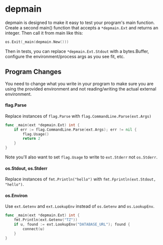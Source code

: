 # depmain

depmain is designed to make it easy to test your program's main function. Create
a second main() function that accepts a `*depmain.Ext` and returns an integer.
Then call it from main like this:

```go
os.Exit(_main(depmain.New()))
```

Then in tests, you can replace `*depmain.Ext.Stdout` with a bytes.Buffer,
configure the environment/process args as you see fit, etc.

## Program Changes

You need to change what you write in your program to make sure you are using the
provided environment and not reading/writing the actual external environment.

#### flag.Parse

Replace instances of `flag.Parse` with `flag.CommandLine.Parse(ext.Args)`

```go
func _main(ext *depmain.Ext) int {
    if err := flag.CommandLine.Parse(ext.Args); err != nil {
        flag.Usage()
        return 2
    }
}
```

Note you'll also want to set `flag.Usage` to write to `ext.Stderr` not
`os.Stderr`.

#### os.Stdout, os.Stderr

Replace instances of `fmt.Println("hello")` with `fmt.Fprintln(ext.Stdout,
"hello")`.

#### os.Environ

Use `ext.Getenv` and `ext.LookupEnv` instead of `os.Getenv` and `os.LookupEnv`.

```go
func _main(ext *depmain.Ext) int {
    fmt.Println(ext.Getenv("TZ"))
    if u, found := ext.LookupEnv("DATABASE_URL"); found {
        connect(u)
    }
}
```
